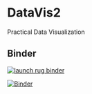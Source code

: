 # DataVis2
Practical Data Visualization

## Binder
[![launch rug binder](https://img.shields.io/badge/launch%20-rug%20binder-009CEF?logo=jupyter)](https://binderhub.app.rug.nl/v2/gh/Venustiano/DataVis2/HEAD)

[![Binder](https://mybinder.org/badge_logo.svg)](https://mybinder.org/v2/gh/Venustiano/DataVis2/HEAD?urlpath=lab)

